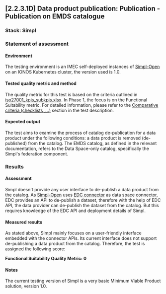## [2.2.3.1D] Data product publication: Publication - Publication on EMDS catalogue
### Stack: Simpl

### Statement of assessment
#### Environment
The testing environment is an IMEC self-deployed instances of [Simpl-Open](https://code.europa.eu/simpl/simpl-open) on an IONOS Kubernetes cluster, the version used is 1.0.

#### Tested quality metric and method
The quality metric for this test is based on the criteria outlined in [iso27001_kpis_subkpis.xlsx](../../../../../design_decisions/background_info/iso27001_kpis_subkpis.xlsx). In Phase 1, the focus is on the Functional Suitability metric. For detailed information, please refer to the [Comparative criteria (checklists, ...)](./test.md#comparative-criteria-checklists-) section in the test description.

#### Expected output
The test aims to examine the process of catalog de-publication for a data product under the following conditions: a data product is removed (de-published) from the catalog. The EMDS catalog, as defined in the relevant documentation, refers to the Data Space-only catalog, specifically the Simpl's federation component.

### Results
#### Assessment
Simpl doesn't provide any user interface to de-publish a data product from the catalog.
As [Simpl-Open](https://code.europa.eu/simpl/simpl-open) uses [EDC connector](https://code.europa.eu/simpl/simpl-open/development/gaia-x-edc/simpl-edc) as data space connector, EDC provides an API to de-publish a dataset, therefore with the help of EDC API, the data provider can de-publish the dataset from the catalog.
But this requires knowledge of the EDC API and deployment details of Simpl.

#### Measured results
As stated above, Simpl mainly focuses on a user-friendly interface embedded with the connector APIs. Its current interface does not support de-publishing a data product from the catalog. Therefore, the test is assigned the following score:

**Functional Suitability Quality Metric: 0**

#### Notes
The current testing version of Simpl is a very basic Minimum Viable Product solution, version 1.0.